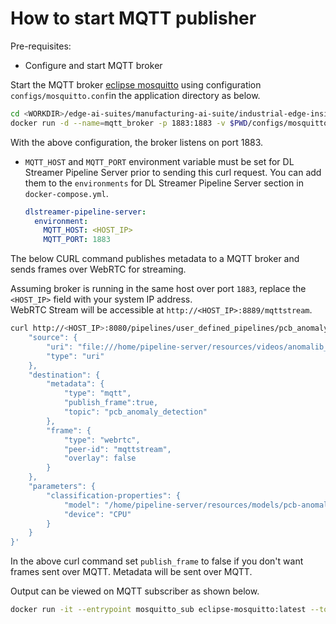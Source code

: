 # How to start MQTT publisher

Pre-requisites:
- Configure and start MQTT broker

Start the MQTT broker [eclipse mosquitto](https://mosquitto.org/) using configuration `configs/mosquitto.conf`in the application directory as below.

  ```sh
  cd <WORKDIR>/edge-ai-suites/manufacturing-ai-suite/industrial-edge-insights-vision/apps/pcb-anomaly-detection
  docker run -d --name=mqtt_broker -p 1883:1883 -v $PWD/configs/mosquitto.conf:/mosquitto/config/mosquitto.conf eclipse-mosquitto
  ```

With the above configuration, the broker listens on port 1883.

- `MQTT_HOST` and `MQTT_PORT` environment variable must be set for DL Streamer Pipeline Server prior to sending this curl request.
    You can add them to the `environments` for DL Streamer Pipeline Server section in `docker-compose.yml`.
    ```yaml
    dlstreamer-pipeline-server:
      environment:
        MQTT_HOST: <HOST_IP>
        MQTT_PORT: 1883
    ```

The below CURL command publishes metadata to a MQTT broker and sends frames over WebRTC for streaming.

Assuming broker is running in the same host over port `1883`, replace the `<HOST_IP>` field with your system IP address.  
WebRTC Stream will be accessible at `http://<HOST_IP>:8889/mqttstream`.

```sh
curl http://<HOST_IP>:8080/pipelines/user_defined_pipelines/pcb_anomaly_detection_mqtt -X POST -H 'Content-Type: application/json' -d '{
    "source": {
        "uri": "file:///home/pipeline-server/resources/videos/anomalib_pcb_test.avi",
        "type": "uri"
    },
    "destination": {
        "metadata": {
            "type": "mqtt",
            "publish_frame":true,
            "topic": "pcb_anomaly_detection"
        },
        "frame": {
            "type": "webrtc",
            "peer-id": "mqttstream",
            "overlay": false
        }
    },
    "parameters": {
        "classification-properties": {
            "model": "/home/pipeline-server/resources/models/pcb-anomaly-detection/deployment/Anomaly classification/model/model.xml",
            "device": "CPU"
        }
    }
}'
```
In the above curl command set `publish_frame` to false if you don't want frames sent over MQTT. Metadata will be sent over MQTT.

Output can be viewed on MQTT subscriber as shown below.

```sh
docker run -it --entrypoint mosquitto_sub eclipse-mosquitto:latest --topic pcb_anomaly_detection -p 1883 -h <HOST_IP>
```